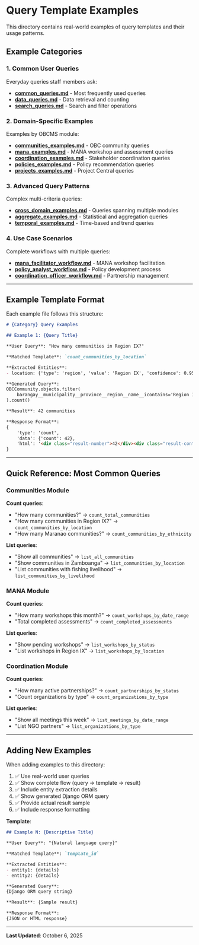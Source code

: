 # Query Template Examples

This directory contains real-world examples of query templates and their usage patterns.

## Example Categories

### 1. Common User Queries
Everyday queries staff members ask:
- **[common_queries.md](common_queries.md)** - Most frequently used queries
- **[data_queries.md](data_queries.md)** - Data retrieval and counting
- **[search_queries.md](search_queries.md)** - Search and filter operations

### 2. Domain-Specific Examples
Examples by OBCMS module:
- **[communities_examples.md](communities_examples.md)** - OBC community queries
- **[mana_examples.md](mana_examples.md)** - MANA workshop and assessment queries
- **[coordination_examples.md](coordination_examples.md)** - Stakeholder coordination queries
- **[policies_examples.md](policies_examples.md)** - Policy recommendation queries
- **[projects_examples.md](projects_examples.md)** - Project Central queries

### 3. Advanced Query Patterns
Complex multi-criteria queries:
- **[cross_domain_examples.md](cross_domain_examples.md)** - Queries spanning multiple modules
- **[aggregate_examples.md](aggregate_examples.md)** - Statistical and aggregation queries
- **[temporal_examples.md](temporal_examples.md)** - Time-based and trend queries

### 4. Use Case Scenarios
Complete workflows with multiple queries:
- **[mana_facilitator_workflow.md](mana_facilitator_workflow.md)** - MANA workshop facilitation
- **[policy_analyst_workflow.md](policy_analyst_workflow.md)** - Policy development process
- **[coordination_officer_workflow.md](coordination_officer_workflow.md)** - Partnership management

---

## Example Template Format

Each example file follows this structure:

```markdown
# {Category} Query Examples

## Example 1: {Query Title}

**User Query**: "How many communities in Region IX?"

**Matched Template**: `count_communities_by_location`

**Extracted Entities**:
- location: {'type': 'region', 'value': 'Region IX', 'confidence': 0.95}

**Generated Query**:
OBCCommunity.objects.filter(
    barangay__municipality__province__region__name__icontains='Region IX'
).count()

**Result**: 42 communities

**Response Format**:
{
    'type': 'count',
    'data': {'count': 42},
    'html': '<div class="result-number">42</div><div class="result-context">communities in Region IX</div>'
}
```

---

## Quick Reference: Most Common Queries

### Communities Module

**Count queries**:
- "How many communities?" → `count_total_communities`
- "How many communities in Region IX?" → `count_communities_by_location`
- "How many Maranao communities?" → `count_communities_by_ethnicity`

**List queries**:
- "Show all communities" → `list_all_communities`
- "Show communities in Zamboanga" → `list_communities_by_location`
- "List communities with fishing livelihood" → `list_communities_by_livelihood`

### MANA Module

**Count queries**:
- "How many workshops this month?" → `count_workshops_by_date_range`
- "Total completed assessments" → `count_completed_assessments`

**List queries**:
- "Show pending workshops" → `list_workshops_by_status`
- "List workshops in Region IX" → `list_workshops_by_location`

### Coordination Module

**Count queries**:
- "How many active partnerships?" → `count_partnerships_by_status`
- "Count organizations by type" → `count_organizations_by_type`

**List queries**:
- "Show all meetings this week" → `list_meetings_by_date_range`
- "List NGO partners" → `list_organizations_by_type`

---

## Adding New Examples

When adding examples to this directory:

1. ✅ Use real-world user queries
2. ✅ Show complete flow (query → template → result)
3. ✅ Include entity extraction details
4. ✅ Show generated Django ORM query
5. ✅ Provide actual result sample
6. ✅ Include response formatting

**Template**:
```markdown
## Example N: {Descriptive Title}

**User Query**: "{Natural language query}"

**Matched Template**: `template_id`

**Extracted Entities**:
- entity1: {details}
- entity2: {details}

**Generated Query**:
{Django ORM query string}

**Result**: {Sample result}

**Response Format**:
{JSON or HTML response}
```

---

**Last Updated**: October 6, 2025
